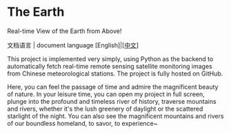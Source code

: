 # The Earth
Real-time View of the Earth from Above!

文档语言 | document language
[English]|[[中文](README_ZH.md)]

This project is implemented very simply, using Python as the backend to automatically fetch real-time remote sensing satellite monitoring images from Chinese meteorological stations. The project is fully hosted on GitHub.

Here, you can feel the passage of time and admire the magnificent beauty of nature. In your leisure time, you can open my project in full screen, plunge into the profound and timeless river of history, traverse mountains and rivers, whether it's the lush greenery of daylight or the scattered starlight of the night. You can also see the magnificent mountains and rivers of our boundless homeland, to savor, to experience~
